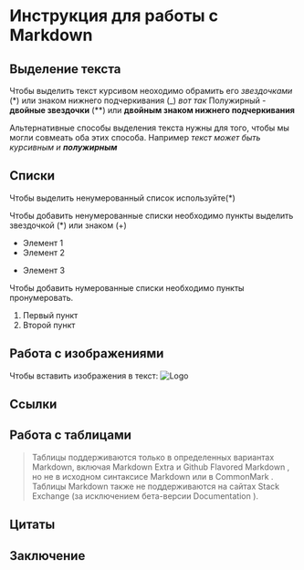 # Инструкция для работы с Markdown

## Выделение текста

Чтобы выделить текст курсивом неоходимо обрамить его *звездочками* (*) или знаком нижнего подчеркивания (_) _вот так_
Полужирный - **двойные звездочки** (**) или __двойным знаком нижнего подчеркивания__

Альтернативные способы выделения текста нужны для того, чтобы мы могли совмеать оба этих способа.
Например _текст может быть курсивным и **полужирным**_

## Списки
Чтобы выделить ненумерованный список используйте(*)

Чтобы добавить ненумерованные списки необходимо пункты выделить звездочкой (*) или знаком (+)
* Элемент 1
* Элемент 2
+ Элемент 3

Чтобы добавить нумерованные списки необходимо пункты пронумеровать.
1. Первый пункт
2. Второй пункт

## Работа с изображениями
Чтобы вставить изображения в текст:
![Logo](2color-lightbg%402x.png)

## Ссылки

## Работа с таблицами

> Таблицы поддерживаются только в определенных вариантах Markdown, включая Markdown Extra и Github Flavored Markdown , но не в исходном синтаксисе Markdown или в CommonMark .
Таблицы Markdown также не поддерживаются на сайтах Stack Exchange (за исключением бета-версии Documentation ).

## Цитаты

## Заключение